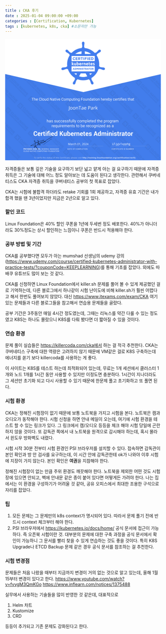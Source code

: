 ```yaml
---
title : CKA 후기
date : 2025-01-04 09:00:00 +09:00
categories : [Certification, Kubernetes]
tags : [kubernetes, k8s, cka] #소문자만 가능
---
```


![CKAReview1.png](/assets/img/certification/CKAReview1.png)

자격증들은 보통 깊은 기술을 요구하기 보단 넓고 얕게 아는 걸 요구하기 때문에 자격증 취득은 그 기술에 대해 어느 정도 알아보는 데 도움이 된다고 생각한다. 관련해서 쿠버네티스도 CKA 자격증 취득을 쿠버네티스 공부의 첫 목표로 잡았다. 

CKA는 시험에 불합격 하더라도 retake 기회를 1회 제공하고, 자격증 유효 기간은 내가 합격 했을 땐 3년이었지만 지금은 2년으로 알고 있다. 

### 할인 코드

Linux Foundation은 40% 할인 쿠폰을 1년에 두세번 정도 배포한다. 40%가 아니더라도 30%정도는 상시 할인하는 느낌이니 쿠폰은 반드시 적용해야 한다. 

### 공부 방법 및 기간

CKA를 공부했다면 모두가 아는 mumshad 선생님의 udemy 강의(https://www.udemy.com/course/certified-kubernetes-administrator-with-practice-tests/?couponCode=KEEPLEARNING)를 통해 기초를 잡았다. 외에도 따배쿠 유튜브도 많이 보는 것 같다. 

CKA를 신청하면 Linux Foundation에서 killer.sh 문제를 풀어 볼 수 있게 제공했던 걸로 기억하는데, 다른 블로그에서 하나같이 시험 난이도에 비해 killer.sh가 훨씬 어렵다고 해서 한번도 풀어보지 않았다. 대신 https://www.itexams.com/exam/CKA 여기 있는 문제들과 다른 블로그들을 참고해서 연습용 문제들을 골랐다.

공부 기간은 3주동안 매일 4시간 정도였는데, 그때는 리눅스를 약간 다룰 수 있는 정도였고 K8S는 하나도 몰랐으니 K8S를 다뤄 봤다면 더 짧아질 수 있을 것이다.

### 연습 환경

문제 풀이 실습들은 https://killercoda.com/cka에서 하는 걸 적극 추천한다. CKA는 쿠버네티스 구축에 대한 역량은 고려하지 않기 때문에 VM같은 걸로 K8S 구축하는데 에너지를 쏟기 보다 killercoda를 사용하는 게 좋다. 

이 사이트는 K8S를 테스트 하는데 최적화되어 있는데, 무료는 1개 세션에서 클러스터 1개와 노드 1개를 1시간 동안 사용할 수 있지만 이정도면 충분하다. 1시간이 지나더라도 그 세션만 초기화 되고 다시 사용할 수 있기 때문에 한문제 풀고 초기화하고 또 풀면 된다. 

### 시험 환경

CKA는 정해진 시험장이 없기 때문에 보통 노트북을 가지고 시험을 본다. 노트북은 캠과 오디오가 동작해야 한다. 시험 신청을 하면 안내 메일이 오는데, 여기에 시험 환경을 테스트 할 수 있는 링크가 있다. 그 링크에서 캠/오디오 등등을 체크 해야 시험 당일에 곤란하지 않을 것이다. 또 감독관 쪽에서 내 노트북을 원격으로 감시해야 하는데, 혹시 몰라서 윈도우 방화벽도 내렸다. 

시험 시작 30분 전부터 시험 환경인 PSI 브라우저를 설치할 수 있다. 접속하면 감독관이 본인 확인과 방 안 검사를 요구하는데, 이 시간 안에 감독관한테 ok가 나와야 이후 시험에 지장이 가지 않는다. 본인 확인은 **여권**을 지참해야 한다.

정해진 시험장이 없는 만큼 주위 환경도 깨끗해야 한다. 노트북을 제외한 어떤 것도 시험장에 있으면 안되고, 벽에 안내문 같은 종이 붙어 있다면 어떻게든 가려야 한다. 나는 집에서는 이 환경을 구성하기가 어려울 것 같아, 공유 오피스에서 최대한 조용한 구석으로 자리를 잡았다.

### 팁

1. 모든 문제는 그 문제만의 k8s context가 명시되어 있다. 따라서 문제 풀기 전에 반드시 context 체크부터 해야 한다. 
2. PSI 브라우저에서 https://kubernetes.io/docs/home/ 공식 문서에 접근이 가능하다. 즉 오픈북 시험이란 것. 대부분의 문제에 대한 구축 과정을 공식 문서에서 확인이 가능하니 그 문서를 빨리 찾을 수 있게 연습하는 것도 좋을 것이다. 특히 K8S Upgrade나 ETCD Backup 문제 같은 경우 공식 문서를 참조하는 걸 추천한다.

### 시험 변경점

문제들은 처음 나왔을 때부터 지금까지 변경이 거의 없는 것으로 알고 있는데, 올해 1월 15부터 변경이 있다고 한다. 
https://www.youtube.com/watch?v=fvvgM3QmKGo 
https://www.inflearn.com/notices/1375488

실무에서 사용하는 기술들을 많이 반영한 것 같은데, 대표적으로

1. Helm 차트
2. Kustomize
3. CRD

등등이 추가되고 기존 문제도 강화된다고 한다.